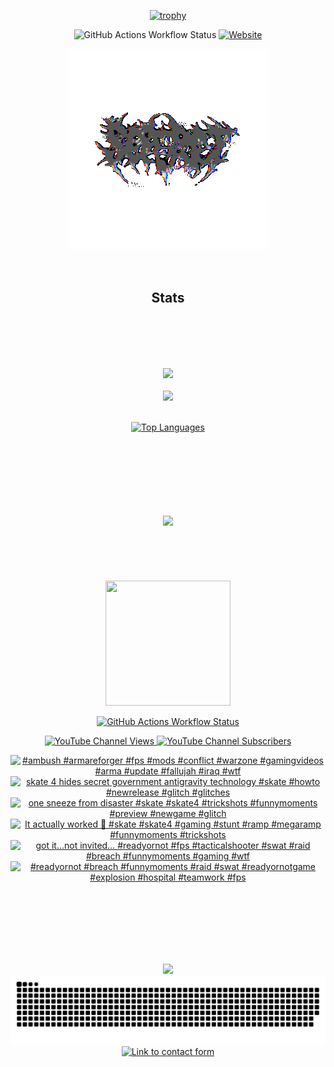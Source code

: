 [COMMENT]: <TITLE*****************************************>

<div align="center">
  <a href="https://seperet.com">
    
  [![trophy](https://github-profile-trophy.vercel.app/?username=denv3rr&column=-1&no-frame=true&no-bg=true&theme=darkhub&title=-Stars,-PullRequest,-Issues,-Reviews)](https://github.com/ryo-ma/github-profile-trophy)
    
  ![GitHub Actions Workflow Status](https://img.shields.io/github/actions/workflow/status/denv3rr/denv3rr/.github%2Fworkflows%2Fyoutube-cards.yml?logoColor=CD201F&label=connections&link=https%3A%2F%2Fyoutube.com%2F%40seperet)
  </a>
  <a href="https://seperet.com">
  ![Website](https://img.shields.io/website?url=https%3A%2F%2Fseperet.com&label=seperet.com)    
  </a>  
</div>

[COMMENT]: <LOGO*****************************************>
<div align="center">
  <a href="https://seperet.com">
    <img src=https://github.com/denv3rr/denv3rr/blob/main/IMG_4225.gif/>    
  </a>
</div>
<br></br>

[COMMENT]: <STATS*****************************************>
<div align="center">

  ## Stats
</div>

<br></br>
<br></br>

<div align="center">  
<div align="center">
  <a>
    <img src="https://github-profile-summary-cards.vercel.app/api/cards/profile-details?username=denv3rr&theme=transparent"/>
    <br></br>
    <img src="https://github-readme-streak-stats.herokuapp.com?user=denv3rr&theme=transparent&hide_border=true&properties=background&border=white"/>
    <br></br>
  </a>
</div>
  
[![Top Languages](https://github-readme-stats.vercel.app/api/top-langs/?username=denv3rr&hide_border=true&theme=transparent&layout=donut&langs_count=12)](https://github.com/denv3rr/github-readme-stats)
<br></br>
<br></br>
<br></br>
<br></br>

<img src="https://user-images.githubusercontent.com/74038190/212284100-561aa473-3905-4a80-b561-0d28506553ee.gif">
<br></br>
<br></br>
<br></br>

[COMMENT]: <YOUTUBE*****************************************>
<div align="center">
<a href="https://youtube.com/@seperet">
  <img src="https://media4.giphy.com/media/v1.Y2lkPTc5MGI3NjExYzdqdmlpbzIzdDM1Zm8wNnR5MW8wODVwY29tMnBjd2ltb292eXRkMiZlcD12MV9pbnRlcm5hbF9naWZfYnlfaWQmY3Q9cw/dyLmcrc0wk4dUCxp0K/giphy.webp" width="200" height="200">

  <div align="center">
    
   [COMMENT]: <CHECK-WORKFLOWS*****************************************>
   
  ![GitHub Actions Workflow Status](https://img.shields.io/github/actions/workflow/status/denv3rr/denv3rr/.github%2Fworkflows%2Fyoutube-cards.yml?logoColor=CD201F&label=connections&link=https%3A%2F%2Fyoutube.com%2F%40seperet)
  
    
  </div>
  
  ![YouTube Channel Views](https://img.shields.io/youtube/channel/views/UCATB-IqmpAn-2XHu6lxTVwg)
  <a href="https://youtube.com/@seperet">
  ![YouTube Channel Subscribers](https://img.shields.io/youtube/channel/subscribers/UCATB-IqmpAn-2XHu6lxTVwg?link=https%3A%2F%2Fyoutube.com%2F%40seperet)
  </a>
</a>
  
<!-- BEGIN YOUTUBE-CARDS -->
[![#ambush #armareforger #fps #mods #conflict #warzone #gamingvideos #arma #update #fallujah #iraq #wtf](https://ytcards.demolab.com/?id=-Wqn9OZmCFQ&title=%23ambush+%23armareforger+%23fps+%23mods+%23conflict+%23warzone+%23gamingvideos+%23arma+%23update+%23fallujah+%23iraq+%23wtf&lang=en&timestamp=1758750355&background_color=%230d1117&title_color=%23ffffff&stats_color=%23dedede&max_title_lines=1&width=250&border_radius=5 "#ambush #armareforger #fps #mods #conflict #warzone #gamingvideos #arma #update #fallujah #iraq #wtf")](https://www.youtube.com/shorts/-Wqn9OZmCFQ)
[![skate 4 hides secret government antigravity technology #skate #howto #newrelease #glitch #glitches](https://ytcards.demolab.com/?id=zfeqc3jH7lI&title=skate+4+hides+secret+government+antigravity+technology+%23skate+%23howto+%23newrelease+%23glitch+%23glitches&lang=en&timestamp=1758567920&background_color=%230d1117&title_color=%23ffffff&stats_color=%23dedede&max_title_lines=1&width=250&border_radius=5 "skate 4 hides secret government antigravity technology #skate #howto #newrelease #glitch #glitches")](https://www.youtube.com/shorts/zfeqc3jH7lI)
[![one sneeze from disaster #skate #skate4 #trickshots #funnymoments #preview #newgame #glitch](https://ytcards.demolab.com/?id=Vz34C1TVgj4&title=one+sneeze+from+disaster+%23skate+%23skate4+%23trickshots+%23funnymoments+%23preview+%23newgame+%23glitch&lang=en&timestamp=1758562141&background_color=%230d1117&title_color=%23ffffff&stats_color=%23dedede&max_title_lines=1&width=250&border_radius=5 "one sneeze from disaster #skate #skate4 #trickshots #funnymoments #preview #newgame #glitch")](https://www.youtube.com/shorts/Vz34C1TVgj4)
[![It actually worked 🥴 #skate #skate4 #gaming #stunt #ramp #megaramp #funnymoments #trickshots](https://ytcards.demolab.com/?id=Zm_46XzxbQo&title=It+actually+worked+%F0%9F%A5%B4+%23skate+%23skate4+%23gaming+%23stunt+%23ramp+%23megaramp+%23funnymoments+%23trickshots&lang=en&timestamp=1758525917&background_color=%230d1117&title_color=%23ffffff&stats_color=%23dedede&max_title_lines=1&width=250&border_radius=5 "It actually worked 🥴 #skate #skate4 #gaming #stunt #ramp #megaramp #funnymoments #trickshots")](https://www.youtube.com/shorts/Zm_46XzxbQo)
[![got it…not invited… #readyornot #fps #tacticalshooter #swat #raid #breach #funnymoments #gaming #wtf](https://ytcards.demolab.com/?id=Gjf1iExd1cI&title=got+it%E2%80%A6not+invited%E2%80%A6+%23readyornot+%23fps+%23tacticalshooter+%23swat+%23raid+%23breach+%23funnymoments+%23gaming+%23wtf&lang=en&timestamp=1758515328&background_color=%230d1117&title_color=%23ffffff&stats_color=%23dedede&max_title_lines=1&width=250&border_radius=5 "got it…not invited… #readyornot #fps #tacticalshooter #swat #raid #breach #funnymoments #gaming #wtf")](https://www.youtube.com/shorts/Gjf1iExd1cI)
[![#readyornot #breach #funnymoments #raid #swat #readyornotgame #explosion #hospital #teamwork #fps](https://ytcards.demolab.com/?id=CaN8hFkV7b8&title=%23readyornot+%23breach+%23funnymoments+%23raid+%23swat+%23readyornotgame+%23explosion+%23hospital+%23teamwork+%23fps&lang=en&timestamp=1758232522&background_color=%230d1117&title_color=%23ffffff&stats_color=%23dedede&max_title_lines=1&width=250&border_radius=5 "#readyornot #breach #funnymoments #raid #swat #readyornotgame #explosion #hospital #teamwork #fps")](https://www.youtube.com/shorts/CaN8hFkV7b8)
<!-- END YOUTUBE-CARDS -->
<br></br>
<br></br>
<br></br>

<img src="https://user-images.githubusercontent.com/74038190/212284100-561aa473-3905-4a80-b561-0d28506553ee.gif">
  
</div>

[COMMENT]: <SNAKE*****************************************>
  <div align="center">
    <picture>
      <source media="(prefers-color-scheme: dark)" srcset="https://raw.githubusercontent.com/platane/platane/output/github-contribution-grid-snake-dark.svg">
      <source media="(prefers-color-scheme: light)" srcset="https://raw.githubusercontent.com/platane/platane/output/github-contribution-grid-snake.svg">
      <img alt="GitHub contribution grid snake animation" src="https://raw.githubusercontent.com/platane/platane/output/github-contribution-grid-snake.svg">
    </picture>
  </div>
<div align="center">
<a href="https://seperet.com/contact"><img src="https://readme-typing-svg.demolab.com?font=Sixtyfour+Convergence&size=25&duration=3000&color=F7F7F7&center=true&width=520&height=60&lines=CLICK+HERE+TO+CONTACT" alt="Link to contact form" /></a>
</div>

[COMMENT]: <LOGOS*****************************************>
[logo1]: https://github.com/denv3rr/denv3rr/blob/main/Seperet_Slam_White.gif "Seperet.com"
[logo2]: https://github.com/denv3rr/denv3rr/blob/main/Seperet_NightVision_Slam.gif "Seperet.com"

